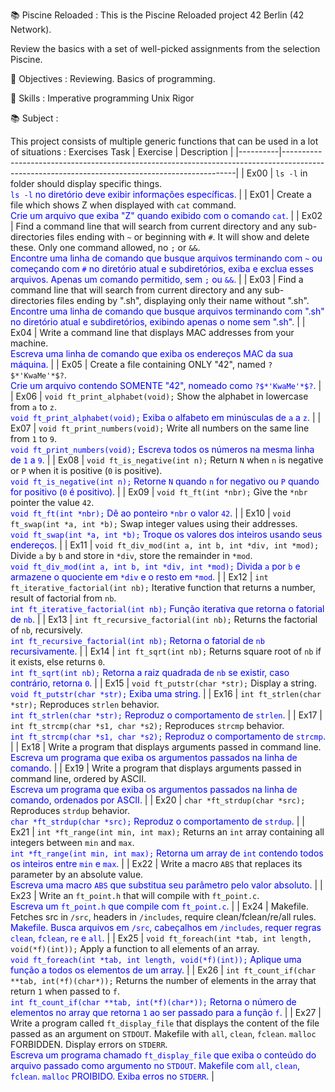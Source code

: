 📚 Piscine Reloaded :
This is the Piscine Reloaded project 42 Berlin  (42 Network).

Review the basics with a set of well-picked assignments from the selection Piscine.

🎯 Objectives :
Reviewing.
Basics of programming.

💾 Skills :
Imperative programming
Unix
Rigor

📚 Subject :

This project consists of multiple generic functions that can be used in a lot of situations :
Exercises	Task
| Exercise | Description                                                                                                                                    |
|----------|------------------------------------------------------------------------------------------------------------------------------------------------|
| Ex00     | `ls -l` in folder should display specific things. <br><span style="color:blue">`ls -l` no diretório deve exibir informações específicas.</span> |
| Ex01     | Create a file which shows Z when displayed with `cat` command. <br><span style="color:blue">Crie um arquivo que exiba "Z" quando exibido com o comando `cat`.</span> |
| Ex02     | Find a command line that will search from current directory and any sub-directories files ending with `~` or beginning with `#`. It will show and delete these. Only one command allowed, no `;` or `&&`. <br><span style="color:blue">Encontre uma linha de comando que busque arquivos terminando com `~` ou começando com `#` no diretório atual e subdiretórios, exiba e exclua esses arquivos. Apenas um comando permitido, sem `;` ou `&&`.</span> |
| Ex03     | Find a command line that will search from current directory and any sub-directories files ending by ".sh", displaying only their name without ".sh". <br><span style="color:blue">Encontre uma linha de comando que busque arquivos terminando com ".sh" no diretório atual e subdiretórios, exibindo apenas o nome sem ".sh".</span> |
| Ex04     | Write a command line that displays MAC addresses from your machine. <br><span style="color:blue">Escreva uma linha de comando que exiba os endereços MAC da sua máquina.</span> |
| Ex05     | Create a file containing ONLY "42", named `?$*'KwaMe'*$?`. <br><span style="color:blue">Crie um arquivo contendo SOMENTE "42", nomeado como `?$*'KwaMe'*$?`.</span> |
| Ex06     | `void ft_print_alphabet(void);` Show the alphabet in lowercase from `a` to `z`. <br><span style="color:blue">`void ft_print_alphabet(void);` Exiba o alfabeto em minúsculas de `a` a `z`.</span> |
| Ex07     | `void ft_print_numbers(void);` Write all numbers on the same line from `1` to `9`. <br><span style="color:blue">`void ft_print_numbers(void);` Escreva todos os números na mesma linha de `1` a `9`.</span> |
| Ex08     | `void ft_is_negative(int n);` Return `N` when `n` is negative or `P` when it is positive (`0` is positive). <br><span style="color:blue">`void ft_is_negative(int n);` Retorne `N` quando `n` for negativo ou `P` quando for positivo (`0` é positivo).</span> |
| Ex09     | `void ft_ft(int *nbr);` Give the `*nbr` pointer the value `42`. <br><span style="color:blue">`void ft_ft(int *nbr);` Dê ao ponteiro `*nbr` o valor `42`.</span> |
| Ex10     | `void ft_swap(int *a, int *b);` Swap integer values using their addresses. <br><span style="color:blue">`void ft_swap(int *a, int *b);` Troque os valores dos inteiros usando seus endereços.</span> |
| Ex11     | `void ft_div_mod(int a, int b, int *div, int *mod);` Divide `a` by `b` and store in `*div`, store the remainder in `*mod`. <br><span style="color:blue">`void ft_div_mod(int a, int b, int *div, int *mod);` Divida `a` por `b` e armazene o quociente em `*div` e o resto em `*mod`.</span> |
| Ex12     | `int ft_iterative_factorial(int nb);` Iterative function that returns a number, result of factorial from `nb`. <br><span style="color:blue">`int ft_iterative_factorial(int nb);` Função iterativa que retorna o fatorial de `nb`.</span> |
| Ex13     | `int ft_recursive_factorial(int nb);` Returns the factorial of `nb`, recursively. <br><span style="color:blue">`int ft_recursive_factorial(int nb);` Retorna o fatorial de `nb` recursivamente.</span> |
| Ex14     | `int ft_sqrt(int nb);` Returns square root of `nb` if it exists, else returns `0`. <br><span style="color:blue">`int ft_sqrt(int nb);` Retorna a raiz quadrada de `nb` se existir, caso contrário, retorna `0`.</span> |
| Ex15     | `void ft_putstr(char *str);` Display a string. <br><span style="color:blue">`void ft_putstr(char *str);` Exiba uma string.</span> |
| Ex16     | `int ft_strlen(char *str);` Reproduces `strlen` behavior. <br><span style="color:blue">`int ft_strlen(char *str);` Reproduz o comportamento de `strlen`.</span> |
| Ex17     | `int ft_strcmp(char *s1, char *s2);` Reproduces `strcmp` behavior. <br><span style="color:blue">`int ft_strcmp(char *s1, char *s2);` Reproduz o comportamento de `strcmp`.</span> |
| Ex18     | Write a program that displays arguments passed in command line. <br><span style="color:blue">Escreva um programa que exiba os argumentos passados na linha de comando.</span> |
| Ex19     | Write a program that displays arguments passed in command line, ordered by ASCII. <br><span style="color:blue">Escreva um programa que exiba os argumentos passados na linha de comando, ordenados por ASCII.</span> |
| Ex20     | `char *ft_strdup(char *src);` Reproduces `strdup` behavior. <br><span style="color:blue">`char *ft_strdup(char *src);` Reproduz o comportamento de `strdup`.</span> |
| Ex21     | `int *ft_range(int min, int max);` Returns an `int` array containing all integers between `min` and `max`. <br><span style="color:blue">`int *ft_range(int min, int max);` Retorna um array de `int` contendo todos os inteiros entre `min` e `max`.</span> |
| Ex22     | Write a macro `ABS` that replaces its parameter by an absolute value. <br><span style="color:blue">Escreva uma macro `ABS` que substitua seu parâmetro pelo valor absoluto.</span> |
| Ex23     | Write an `ft_point.h` that will compile with `ft_point.c`. <br><span style="color:blue">Escreva um `ft_point.h` que compile com `ft_point.c`.</span> |
| Ex24     | Makefile. Fetches src in `/src`, headers in `/includes`, require clean/fclean/re/all rules. <br><span style="color:blue">Makefile. Busca arquivos em `/src`, cabeçalhos em `/includes`, requer regras `clean`, `fclean`, `re` e `all`.</span> |
| Ex25     | `void ft_foreach(int *tab, int length, void(*f)(int));` Apply a function to all elements of an array. <br><span style="color:blue">`void ft_foreach(int *tab, int length, void(*f)(int));` Aplique uma função a todos os elementos de um array.</span> |
| Ex26     | `int ft_count_if(char **tab, int(*f)(char*));` Returns the number of elements in the array that return `1` when passed to `f`. <br><span style="color:blue">`int ft_count_if(char **tab, int(*f)(char*));` Retorna o número de elementos no array que retorna `1` ao ser passado para a função `f`.</span> |
| Ex27     | Write a program called `ft_display_file` that displays the content of the file passed as an argument on `STDOUT`. Makefile with `all`, `clean`, `fclean`. `malloc` FORBIDDEN. Display errors on `STDERR`. <br><span style="color:blue">Escreva um programa chamado `ft_display_file` que exiba o conteúdo do arquivo passado como argumento no `STDOUT`. Makefile com `all`, `clean`, `fclean`. `malloc` PROIBIDO. Exiba erros no `STDERR`.</span> |
